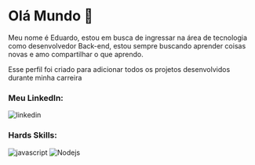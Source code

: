 # Olá Mundo 👋

Meu nome é Eduardo, estou em busca de ingressar na área de tecnologia como desenvolvedor Back-end, estou sempre buscando aprender coisas novas e amo compartilhar o que aprendo.

Esse perfil foi criado para adicionar todos os projetos desenvolvidos durante minha carreira  

### Meu LinkedIn:

![linkedin](https://img.shields.io/badge/LinkedIn-0077B5?style=for-the-badge&logo=linkedin&logoColor=white)

### Hards Skills:

![javascript](https://img.shields.io/badge/JavaScript-323330?style=for-the-badge&logo=javascript&logoColor=F7DF1E)
![Nodejs](https://img.shields.io/badge/Node%20js-339933?style=for-the-badge&logo=nodedotjs&logoColor=white)
